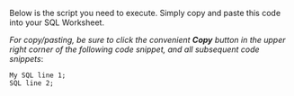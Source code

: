 Below is the script you need to execute. Simply copy and paste this code into your SQL Worksheet.

*For copy/pasting, be sure to click the convenient __Copy__ button in the upper right corner of the following code snippet, and all subsequent code snippets*: 

```
My SQL line 1;
SQL line 2;
```
